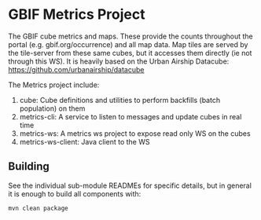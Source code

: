 # GBIF Metrics Project

The GBIF cube metrics and maps. These provide the counts throughout the portal (e.g. gbif.org/occurrence) and all map data. 
Map tiles are served by the tile-server from these same cubes, but it accesses them directly (ie not through this WS). 
It is heavily based on the Urban Airship Datacube: https://github.com/urbanairship/datacube

The Metrics project include:
1) cube: Cube definitions and utilities to perform backfills (batch population) on them
2) metrics-cli: A service to listen to messages and update cubes in real time
3) metrics-ws: A metrics ws project to expose read only WS on the cubes
4) metrics-ws-client: Java client to the WS

## Building
See the individual sub-module READMEs for specific details, but in general it is enough to build all components with:

````shell
mvn clean package
````

